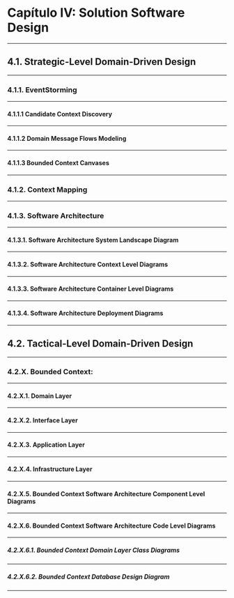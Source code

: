 # Capítulo IV: Solution Software Design
---
## 4.1. Strategic-Level Domain-Driven Design
---
### 4.1.1. EventStorming
---
#### 4.1.1.1 Candidate Context Discovery
---
#### 4.1.1.2 Domain Message Flows Modeling
---
#### 4.1.1.3 Bounded Context Canvases
---
### 4.1.2. Context Mapping
---
### 4.1.3. Software Architecture
---
#### 4.1.3.1. Software Architecture System Landscape Diagram
---
#### 4.1.3.2. Software Architecture Context Level Diagrams
---
#### 4.1.3.3. Software Architecture Container Level Diagrams
---
#### 4.1.3.4. Software Architecture Deployment Diagrams
---
## 4.2. Tactical-Level Domain-Driven Design
---
### 4.2.X. Bounded Context: <Bounded Context Name>
---
#### 4.2.X.1. Domain Layer
---
#### 4.2.X.2. Interface Layer
---
#### 4.2.X.3. Application Layer
---
#### 4.2.X.4. Infrastructure Layer
---
#### 4.2.X.5. Bounded Context Software Architecture Component Level Diagrams
---
#### 4.2.X.6. Bounded Context Software Architecture Code Level Diagrams
---
##### 4.2.X.6.1. Bounded Context Domain Layer Class Diagrams
---
##### 4.2.X.6.2. Bounded Context Database Design Diagram
---